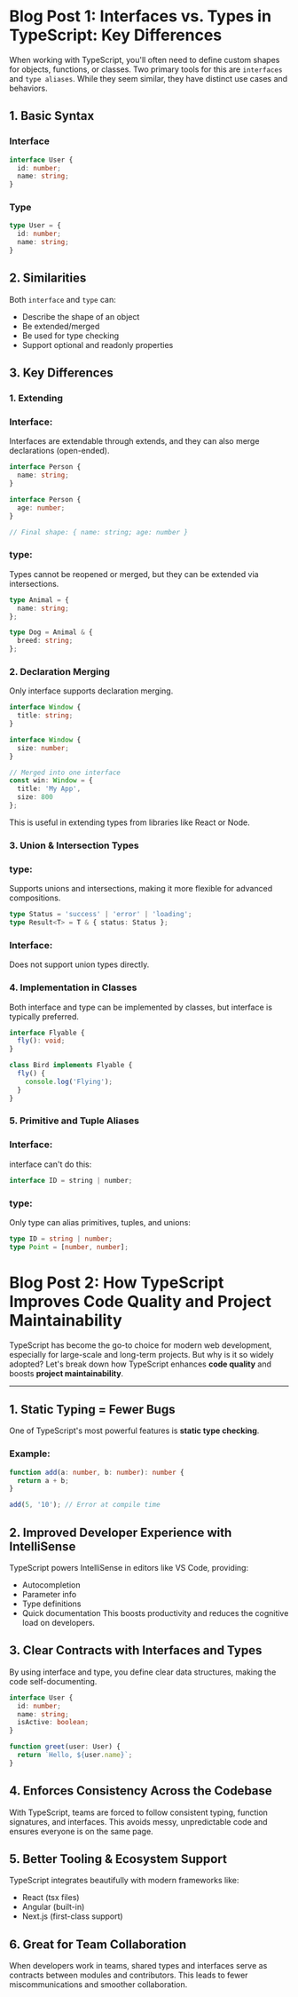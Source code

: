 # Blog Post 1: Interfaces vs. Types in TypeScript: Key Differences

When working with TypeScript, you'll often need to define custom shapes for objects, functions, or classes. Two primary tools for this are `interfaces` and `type aliases`. While they seem similar, they have distinct use cases and behaviors.

## 1. Basic Syntax

### Interface
```typescript
interface User {
  id: number;
  name: string;
}
```
### Type
```typescript
type User = {
  id: number;
  name: string;
}
```

## 2. Similarities

Both `interface` and `type` can:

- Describe the shape of an object
- Be extended/merged
- Be used for type checking
- Support optional and readonly properties

## 3. Key Differences
### 1. Extending
### Interface:
Interfaces are extendable through extends, and they can also merge declarations (open-ended).

```typescript
interface Person {
  name: string;
}

interface Person {
  age: number;
}

// Final shape: { name: string; age: number }
```
### type:
Types cannot be reopened or merged, but they can be extended via intersections.

```typescript
type Animal = {
  name: string;
};

type Dog = Animal & {
  breed: string;
};
```
### 2. Declaration Merging
Only interface supports declaration merging.

```typescript
interface Window {
  title: string;
}

interface Window {
  size: number;
}

// Merged into one interface
const win: Window = {
  title: 'My App',
  size: 800
};

```
This is useful in extending types from libraries like React or Node.

### 3. Union & Intersection Types

### type:
Supports unions and intersections, making it more flexible for advanced compositions.

```typescript
type Status = 'success' | 'error' | 'loading';
type Result<T> = T & { status: Status };

```
### Interface:
Does not support union types directly.

### 4. Implementation in Classes
Both interface and type can be implemented by classes, but interface is typically preferred.

```typescript
interface Flyable {
  fly(): void;
}

class Bird implements Flyable {
  fly() {
    console.log('Flying');
  }
}
```

### 5. Primitive and Tuple Aliases
### Interface:
interface can't do this:

```typescript
interface ID = string | number;
```
### type:
Only type can alias primitives, tuples, and unions:
```typescript
type ID = string | number;
type Point = [number, number];
```




# Blog Post 2: How TypeScript Improves Code Quality and Project Maintainability

TypeScript has become the go-to choice for modern web development, especially for large-scale and long-term projects. But why is it so widely adopted? Let's break down how TypeScript enhances **code quality** and boosts **project maintainability**.

---

## 1. Static Typing = Fewer Bugs

One of TypeScript's most powerful features is **static type checking**.

### Example:
```ts
function add(a: number, b: number): number {
  return a + b;
}

add(5, '10'); // Error at compile time
```

## 2. Improved Developer Experience with IntelliSense

TypeScript powers IntelliSense in editors like VS Code, providing:

- Autocompletion
- Parameter info
- Type definitions
- Quick documentation
This boosts productivity and reduces the cognitive load on developers.

## 3. Clear Contracts with Interfaces and Types

By using interface and type, you define clear data structures, making the code self-documenting.

```ts
interface User {
  id: number;
  name: string;
  isActive: boolean;
}

function greet(user: User) {
  return `Hello, ${user.name}`;
}
```

## 4. Enforces Consistency Across the Codebase

With TypeScript, teams are forced to follow consistent typing, function signatures, and interfaces. This avoids messy, unpredictable code and ensures everyone is on the same page.

## 5. Better Tooling & Ecosystem Support

TypeScript integrates beautifully with modern frameworks like:
- React (tsx files)
- Angular (built-in)
- Next.js (first-class support)

## 6. Great for Team Collaboration

When developers work in teams, shared types and interfaces serve as contracts between modules and contributors. This leads to fewer miscommunications and smoother collaboration.
